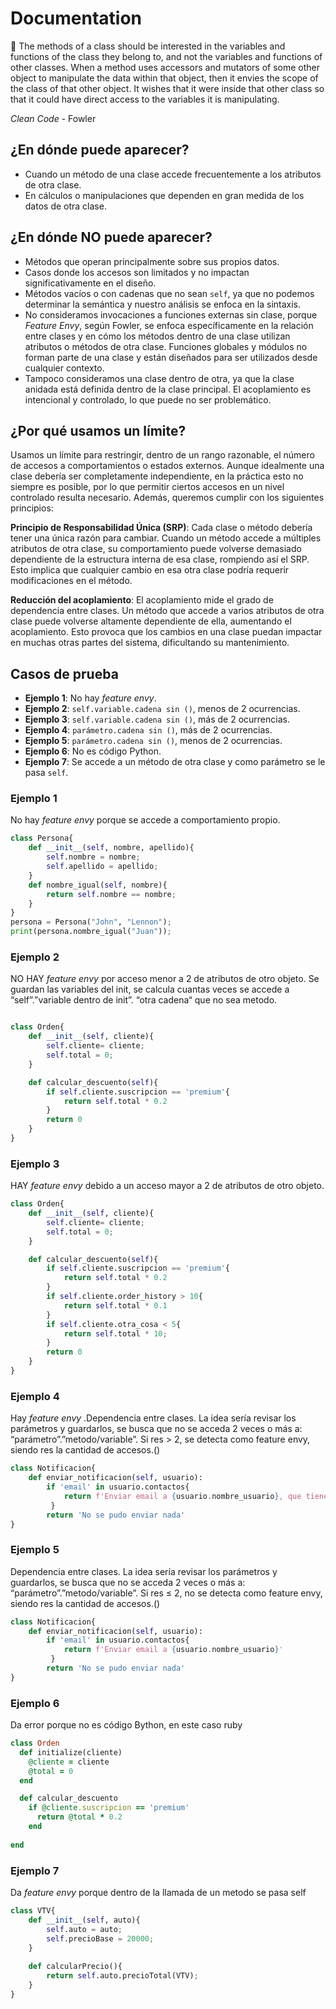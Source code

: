 # Documentation

<aside>
📌
The methods of a class should be interested in the variables and functions of the class they belong to, and not the variables and functions of other classes. When a method uses accessors and mutators of some other object to manipulate the data within that object, then it envies the scope of the class of that other object. It wishes that it were inside that other class so that it could have direct access to the variables it is manipulating.

*Clean Code* - Fowler
</aside>

## ¿En dónde puede aparecer?

- Cuando un método de una clase accede frecuentemente a los atributos de otra clase.
- En cálculos o manipulaciones que dependen en gran medida de los datos de otra clase.

## ¿En dónde NO puede aparecer?

- Métodos que operan principalmente sobre sus propios datos.
- Casos donde los accesos son limitados y no impactan significativamente en el diseño.
- Métodos vacíos o con cadenas que no sean `self`, ya que no podemos determinar la semántica y nuestro análisis se enfoca en la sintaxis.
- No consideramos invocaciones a funciones externas sin clase, porque *Feature Envy*, según Fowler, se enfoca específicamente en la relación entre clases y en cómo los métodos dentro de una clase utilizan atributos o métodos de otra clase. Funciones globales y módulos no forman parte de una clase y están diseñados para ser utilizados desde cualquier contexto.
- Tampoco consideramos una clase dentro de otra, ya que la clase anidada está definida dentro de la clase principal. El acoplamiento es intencional y controlado, lo que puede no ser problemático.

## ¿Por qué usamos un límite?

Usamos un límite para restringir, dentro de un rango razonable, el número de accesos a comportamientos o estados externos. Aunque idealmente una clase debería ser completamente independiente, en la práctica esto no siempre es posible, por lo que permitir ciertos accesos en un nivel controlado resulta necesario. Además, queremos cumplir con los siguientes principios:

**Principio de Responsabilidad Única (SRP)**: Cada clase o método debería tener una única razón para cambiar. Cuando un método accede a múltiples atributos de otra clase, su comportamiento puede volverse demasiado dependiente de la estructura interna de esa clase, rompiendo así el SRP. Esto implica que cualquier cambio en esa otra clase podría requerir modificaciones en el método.

**Reducción del acoplamiento**: El acoplamiento mide el grado de dependencia entre clases. Un método que accede a varios atributos de otra clase puede volverse altamente dependiente de ella, aumentando el acoplamiento. Esto provoca que los cambios en una clase puedan impactar en muchas otras partes del sistema, dificultando su mantenimiento.

## Casos de prueba

- **Ejemplo 1**: No hay *feature envy*.
- **Ejemplo 2**: `self.variable.cadena sin ()`, menos de 2 ocurrencias.
- **Ejemplo 3**: `self.variable.cadena sin ()`, más de 2 ocurrencias.
- **Ejemplo 4**: `parámetro.cadena sin ()`, más de 2 ocurrencias.
- **Ejemplo 5**: `parámetro.cadena sin ()`, menos de 2 ocurrencias.
- **Ejemplo 6**: No es código Python.
- **Ejemplo 7**: Se accede a un método de otra clase y como parámetro se le pasa `self`.

### Ejemplo 1

No hay *feature envy* porque se accede a comportamiento propio.

```python
class Persona{
    def __init__(self, nombre, apellido){
        self.nombre = nombre;
        self.apellido = apellido;
    }
    def nombre_igual(self, nombre){
        return self.nombre == nombre;
    }
}
persona = Persona("John", "Lennon");
print(persona.nombre_igual("Juan"));
```

### Ejemplo 2
NO HAY *feature envy* por acceso menor a 2 de atributos de otro objeto. Se guardan las variables del init,  se calcula cuantas veces se accede a “self”.”variable dentro de init”. “otra  cadena“ que no sea metodo.
```python

class Orden{
    def __init__(self, cliente){
        self.cliente= cliente;
        self.total = 0;
    }

    def calcular_descuento(self){
        if self.cliente.suscripcion == 'premium'{
            return self.total * 0.2
        }
        return 0
    }
}
```

### Ejemplo 3
HAY *feature envy* debido a un acceso mayor a 2 de atributos de otro objeto.


```python
class Orden{
    def __init__(self, cliente){
        self.cliente= cliente;
        self.total = 0;
    }

    def calcular_descuento(self){
        if self.cliente.suscripcion == 'premium'{
            return self.total * 0.2
        }
        if self.cliente.order_history > 10{
            return self.total * 0.1
        }
        if self.cliente.otra_cosa < 5{
	        return self.total * 10;
        }
        return 0
    }
}
```

### Ejemplo 4
Hay *feature envy* .Dependencia entre clases. La idea sería revisar los parámetros y guardarlos, se busca que no se acceda 2 veces o más a: “parámetro”.”metodo/variable”. Si res > 2, se detecta como feature envy, siendo res la cantidad de accesos.() 

```python
class Notificacion{
    def enviar_notificacion(self, usuario):
        if 'email' in usuario.contactos{
            return f'Enviar email a {usuario.nombre_usuario}, que tiene mail{usuario.email}'  
         }
        return 'No se pudo enviar nada'
}
```
### Ejemplo 5
Dependencia entre clases. La idea sería revisar los parámetros y guardarlos, se busca que no se acceda 2 veces o más a: “parámetro”.”metodo/variable”. Si res ≤ 2, no se detecta como feature envy, siendo res la cantidad de accesos.() 
```python
class Notificacion{
    def enviar_notificacion(self, usuario):
        if 'email' in usuario.contactos{
            return f'Enviar email a {usuario.nombre_usuario}'  
         }
        return 'No se pudo enviar nada'
}
```

### Ejemplo 6
Da error porque no es código Bython, en este caso ruby
```ruby
class Orden
  def initialize(cliente)
    @cliente = cliente
    @total = 0
  end

  def calcular_descuento
    if @cliente.suscripcion == 'premium'
      return @total * 0.2
    end
    
end
```

### Ejemplo 7
Da *feature envy* porque dentro de la llamada de un metodo se pasa self
```python
class VTV{
	def __init__(self, auto){
		self.auto = auto;
		self.precioBase = 20000;
	}
	
	def calcularPrecio(){
		return self.auto.precioTotal(VTV);
	}
}
```